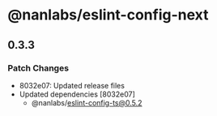 # @nanlabs/eslint-config-next

## 0.3.3

### Patch Changes

- 8032e07: Updated release files
- Updated dependencies [8032e07]
  - @nanlabs/eslint-config-ts@0.5.2
